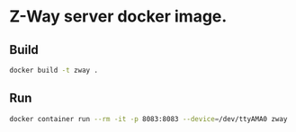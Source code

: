# Z-Way server docker image.

## Build
```sh
docker build -t zway .
```

## Run
```sh
docker container run --rm -it -p 8083:8083 --device=/dev/ttyAMA0 zway
```
